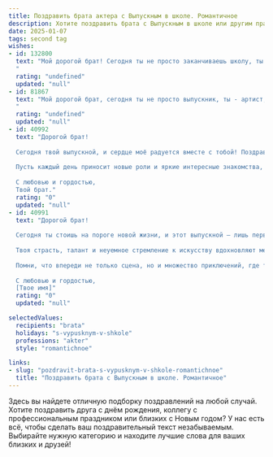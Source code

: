 ```yaml
---
title: Поздравить брата актера с Выпускным в школе. Романтичное
description: Хотите поздравить брата с Выпускным в школе или другим праздником? Наш ИИ создаст незабываемое поздравление, а вы обязательно выделитесь среди других.  
date: 2025-01-07
tags: second tag
wishes:
- id: 132800
  text: "Мой дорогой брат! Сегодня ты не просто заканчиваешь школу, ты распахиваешь двери в огромный, чудесный мир театра, полный ярких красок, невероятных эмоций и безграничной любви к искусству!  Пусть твоя жизнь будет сценой, на которой ты будешь блистать,  а каждый твой выход – триумфом.  Пусть аплодисменты звучат тебе всегда, а  сердце твоё хранит жар вдохновения и веру в себя.  С выпускным, мой талантливый и любимый брат!
  "
  rating: "undefined"
  updated: "null"
- id: 81867
  text: "Мой дорогой брат, сегодня ты не просто выпускник, ты - артист, готовый покорять сцену! Пусть твоя душа, полная огня и страсти, всегда найдет отклик в зрительских сердцах. Пусть путь твой будет полон ярких ролей, громких аплодисментов и бесконечного вдохновения!
  "
  rating: "undefined"
  updated: "null"
- id: 40992
  text: "Дорогой брат!
  
  Сегодня твой выпускной, и сердце моё радуется вместе с тобой! Поздравляю тебя с этим важным этапом на пути к мечте стать актёром. Ты — звезда, готовая засиять на сцене жизни, и я верю, что твой талант и упорство приведут тебя к успеху.
  
  Пусть каждый день приносит новые роли и яркие интересные знакомства, а твоя искренность и страсть к искусству вдохновляют людей вокруг. Желаю тебе смелости в выборе путей и удачи в каждом начинании. Сохрани в себе ту искру, которая делает тебя уникальным, и пусть она горит ярко всегда!
  
  С любовью и гордостью,
  Твой брат."
  rating: "0"
  updated: "null"
- id: 40991
  text: "Дорогой брат!
  
  Сегодня ты стоишь на пороге новой жизни, и этот выпускной — лишь первая сцена твоего блестящего спектакля. Я горжусь тем, что ты сделал этот важный шаг к своей мечте стать актером.
  
  Твоя страсть, талант и неуемное стремление к искусству вдохновляют меня и многих других. Желаю тебе, чтобы каждый новый день дарил возможности, а каждая роль раскрывала изумительные грани твоей личности.
  
  Помни, что впереди не только сцена, но и множество приключений, где ты будешь движущей силой сюжета! Верю в тебя, и пусть каждый твой выход будет триумфом!
  
  С любовью и гордостью,
  [Твое имя]"
  rating: "0"
  updated: "null"

selectedValues:
  recipients: "brata"
  holidays: "s-vypusknym-v-shkole"
  professions: "akter"
  style: "romantichnoe"

links:
- slug: "pozdravit-brata-s-vypusknym-v-shkole-romantichnoe"
  title: "Поздравить брата с Выпускным в школе. Романтичное"
---
```


Здесь вы найдете отличную подборку поздравлений на любой случай. 
Хотите поздравить друга с днём рождения, коллегу с профессиональным праздником или близких с Новым годом? У нас есть всё, чтобы сделать ваш поздравительный текст незабываемым. Выбирайте нужную категорию и находите лучшие слова для ваших близких и друзей!

